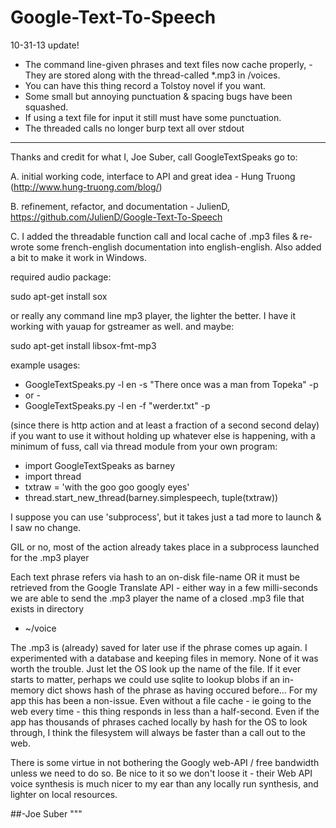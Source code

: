 Google-Text-To-Speech
=====================
10-31-13
update!
- The command line-given phrases and text files now cache properly, 
	-They are stored along with the thread-called *.mp3 in /voices.
- You can have this thing record a Tolstoy novel if you want.
- Some small but annoying punctuation & spacing bugs have been squashed.
- If using a text file for input it still must have some punctuation.
- The threaded calls no longer burp text all over stdout
****


Thanks and credit for what I, Joe Suber, call GoogleTextSpeaks go to:

A. initial working code, interface to API and great idea -
Hung Truong (http://www.hung-truong.com/blog/)

B. refinement, refactor, and documentation -
JulienD, https://github.com/JulienD/Google-Text-To-Speech

C. I added the threadable function call and local cache of .mp3 files
& re-wrote some french-english documentation into english-english.
Also added a bit to make it work in Windows.

required audio package:

sudo apt-get install sox

or really any command line mp3 player, the lighter the better.
I have it working with yauap for gstreamer as well.
and maybe:

sudo apt-get install libsox-fmt-mp3

example usages:

- GoogleTextSpeaks.py -l en -s "There once was a man from Topeka" -p
- or -
- GoogleTextSpeaks.py -l en -f "werder.txt" -p

(since there is http action and at least a fraction of a second second delay)
if you want to use it without holding up whatever else is happening,
with a minimum of fuss, call via thread module from your own program:

- import GoogleTextSpeaks as barney
- import thread
- txtraw = 'with the goo goo googly eyes'
- thread.start_new_thread(barney.simplespeech, tuple(txtraw))

 I suppose you can use 'subprocess', but it takes just a tad more to launch & I saw no change.
 
 GIL or no, most of the action already takes place in a subprocess launched for the .mp3 player
 
 Each text phrase refers via hash to an on-disk file-name OR it must be retrieved from the Google Translate API - either way in a few milli-seconds we are able to send the .mp3 player the name of a closed .mp3 file that exists in directory 
 
 - ~/voice

 The .mp3 is (already) saved for later use if the phrase comes up again. I experimented with a database and keeping files in memory. None of it was worth the trouble. Just let the OS look up the name of the file. If it ever starts to matter, perhaps we could use sqlite to lookup blobs if an in-memory dict shows hash of the phrase as having occured before... For my app this has been a non-issue. Even without a file cache - ie going to the web every time - this thing responds in less than a half-second. Even if the app has thousands of phrases cached locally by hash for the OS to look through, I think the filesystem will always be faster than a call out to the web.
 
 There is some virtue in not bothering the Googly web-API / free bandwidth unless we need to do so. Be nice to it so we don't loose it - their Web API voice synthesis is much nicer to my ear than any locally run synthesis, and lighter on local resources.


##-Joe Suber
"""

